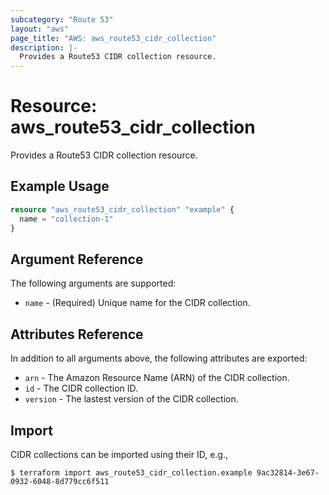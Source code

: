```yaml
---
subcategory: "Route 53"
layout: "aws"
page_title: "AWS: aws_route53_cidr_collection"
description: |-
  Provides a Route53 CIDR collection resource.
---
```


# Resource: aws_route53_cidr_collection

Provides a Route53 CIDR collection resource.

## Example Usage

```terraform
resource "aws_route53_cidr_collection" "example" {
  name = "collection-1"
}
```

## Argument Reference

The following arguments are supported:

* `name` - (Required) Unique name for the CIDR collection.

## Attributes Reference

In addition to all arguments above, the following attributes are exported:

* `arn` - The Amazon Resource Name (ARN) of the CIDR collection.
* `id` - The CIDR collection ID.
* `version` - The lastest version of the CIDR collection.

## Import

CIDR collections can be imported using their ID, e.g.,

```
$ terraform import aws_route53_cidr_collection.example 9ac32814-3e67-0932-6048-8d779cc6f511
```

